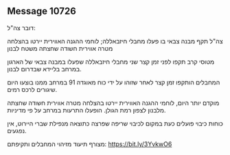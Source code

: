 ## Message 10726

דובר צה"ל:

צה"ל תקף מבנה צבאי בו פעלו מחבלי חיזבאללה; לוחמי ההגנה האווירית יירטו בהצלחה מטרה אווירית חשודה שחצתה משטח לבנון 

מטוסי קרב תקפו לפני זמן קצר שני מחבלי חיזבאללה שפעלו במבנה צבאי של הארגון במרחב בליידא שבדרום לבנון. 

המחבלים הותקפו זמן קצר לאחר שזוהו על ידי כוח מאוגדה 91 במרחב ממנו בוצעו היום שיגורים לרכס רמים.  

מוקדם יותר היום, לוחמי ההגנה האווירית יירטו בהצלחה מטרה אווירית חשודה שחצתה מלבנון לצפון רמת הגולן. הופעלו התרעות במרחב על פי מדיניות.

כוחות כיבוי פועלים כעת במקום לכיבוי שריפה שפרצה כתוצאה מנפילת שברי היירוט, אין נפגעים.

מצורף תיעוד מזיהוי המחבלים ותקיפתם: https://bit.ly/3YvkwO6

